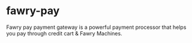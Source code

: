 # fawry-pay
Fawry pay payment gateway is a powerful payment processor that helps you pay through credit cart &amp; Fawry Machines.
